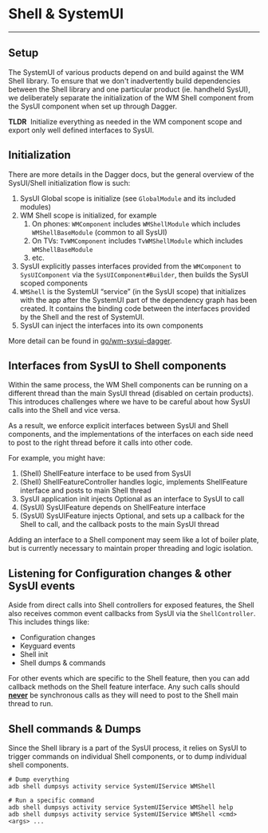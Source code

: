 # Shell & SystemUI

---

## Setup

The SystemUI of various products depend on and build against the WM Shell library. To ensure
that we don't inadvertently build dependencies between the Shell library and one particular
product (ie. handheld SysUI), we deliberately separate the initialization of the WM Shell
component from the SysUI component when set up through Dagger.

**TLDR**&nbsp; Initialize everything as needed in the WM component scope and export only well
defined interfaces to SysUI.

## Initialization

There are more details in the Dagger docs, but the general overview of the SysUI/Shell
initialization flow is such:

1) SysUI Global scope is initialize (see `GlobalModule` and its included modules)
2) WM Shell scope is initialized, for example
   1) On phones: `WMComponent` includes `WMShellModule` which includes `WMShellBaseModule`
      (common to all SysUI)
   2) On TVs: `TvWMComponent` includes `TvWMShellModule` which includes `WMShellBaseModule`
   3) etc.
3) SysUI explicitly passes interfaces provided from the `WMComponent` to `SysUIComponent` via
   the `SysUIComponent#Builder`, then builds the SysUI scoped components
4) `WMShell` is the SystemUI “service” (in the SysUI scope) that initializes with the app after the
SystemUI part of the dependency graph has been created. It contains the binding code between the
interfaces provided by the Shell and the rest of SystemUI.
5) SysUI can inject the interfaces into its own components

More detail can be found in [go/wm-sysui-dagger](http://go/wm-sysui-dagger).

## Interfaces from SysUI to Shell components

Within the same process, the WM Shell components can be running on a different thread than the main
SysUI thread (disabled on certain products).  This introduces challenges where we have to be
careful about how SysUI calls into the Shell and vice versa.

As a result, we enforce explicit interfaces between SysUI and Shell components, and the
implementations of the interfaces on each side need to post to the right thread before it calls
into other code.

For example, you might have:
1) (Shell) ShellFeature interface to be used from SysUI
2) (Shell) ShellFeatureController handles logic, implements ShellFeature interface and posts to
   main Shell thread
3) SysUI application init injects Optional<ShellFeature> as an interface to SysUI to call
4) (SysUI) SysUIFeature depends on ShellFeature interface
5) (SysUI) SysUIFeature injects Optional<ShellFeature>, and sets up a callback for the Shell to
   call, and the callback posts to the main SysUI thread

Adding an interface to a Shell component may seem like a lot of boiler plate, but is currently
necessary to maintain proper threading and logic isolation.

## Listening for Configuration changes & other SysUI events

Aside from direct calls into Shell controllers for exposed features, the Shell also receives
common event callbacks from SysUI via the `ShellController`.  This includes things like:

- Configuration changes
- Keyguard events
- Shell init
- Shell dumps & commands

For other events which are specific to the Shell feature, then you can add callback methods on
the Shell feature interface.  Any such calls should <u>**never**</u> be synchronous calls as
they will need to post to the Shell main thread to run.

## Shell commands & Dumps

Since the Shell library is a part of the SysUI process, it relies on SysUI to trigger commands
on individual Shell components, or to dump individual shell components.

```shell
# Dump everything
adb shell dumpsys activity service SystemUIService WMShell

# Run a specific command
adb shell dumpsys activity service SystemUIService WMShell help
adb shell dumpsys activity service SystemUIService WMShell <cmd> <args> ...
```